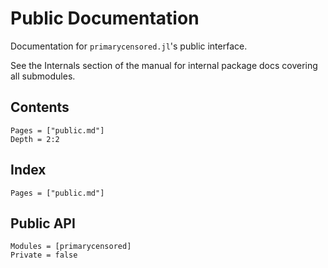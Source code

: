 # Public Documentation

Documentation for `primarycensored.jl`'s public interface.

See the Internals section of the manual for internal package docs covering all submodules.

## Contents

```@contents
Pages = ["public.md"]
Depth = 2:2
```

## Index

```@index
Pages = ["public.md"]
```

## Public API

```@autodocs
Modules = [primarycensored]
Private = false
```

